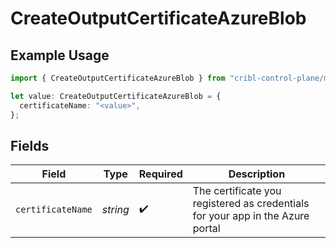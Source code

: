# CreateOutputCertificateAzureBlob

## Example Usage

```typescript
import { CreateOutputCertificateAzureBlob } from "cribl-control-plane/models/operations";

let value: CreateOutputCertificateAzureBlob = {
  certificateName: "<value>",
};
```

## Fields

| Field                                                                          | Type                                                                           | Required                                                                       | Description                                                                    |
| ------------------------------------------------------------------------------ | ------------------------------------------------------------------------------ | ------------------------------------------------------------------------------ | ------------------------------------------------------------------------------ |
| `certificateName`                                                              | *string*                                                                       | :heavy_check_mark:                                                             | The certificate you registered as credentials for your app in the Azure portal |